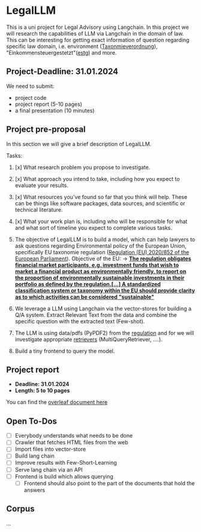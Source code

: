 # LegalLLM
This is a uni project for Legal Advisory using Langchain. In this project we will research the capabilities of LLM via Langchain in the domain
of law. This can be interesting for getting exact information of question regarding specific law domain, i.e. environment ([Taxonmieverordnung](https://de.wikipedia.org/wiki/Verordnung_(EU)_2020/852_(Taxonomieverordnung))), "Einkommensteuergestetzt"([estg](https://www.gesetze-im-internet.de/estg/)) and more.

## Project-Deadline: 31.01.2024
We need to submit:
 - project code
 - project report (5-10 pages)
 - a final presentation (10 minutes)

## Project pre-proposal
In this section we will give a brief description of LegalLLM.

Tasks:
1. [x] What research problem you propose to investigate.
2. [x] What approach you intend to take, including how you expect to evaluate your results.
3. [x] What resources you’ve found so far that you think will help. These can be things like software packages, data sources, and scientific or technical literature.
4. [x] What your work plan is, including who will be responsible for what and what sort of timeline you expect to complete various tasks.


1. The objective of LegalLLM is to build a model, which can help lawyers to ask questions regarding Environmental policy of the European Union, specifically EU taxonomie regulation ([Regulation (EU) 2020/852 of the European Parliament](https://de.wikipedia.org/wiki/Verordnung_(EU)_2020/852_(Taxonomieverordnung))).
Objective of the EU: -> **[The regulation obligates financial market participants, e.g. investment funds that wish to market a financial product as environmentally friendly, to report on the proportion of environmentally sustainable investments in their portfolio as defined by the regulation.[...] A standardized classification system or taxonomy within the EU should provide clarity as to which activities can be considered "sustainable"]([https://de.wikipedia.org/wiki/Verordnung_(EU)_2020/852_(Taxonomieverordnung))**
2. We leverage a LLM using Langchain via the vector-stores for building a Q/A system. Extract Relevant Text from the data and combine the specific question with the extracted text (Few-shot).
3. The LLM is using data/pdfs (PyPDF2) from the [regulation](https://eur-lex.europa.eu/legal-content/DE/TXT/?uri=CELEX:32020R0852) and for we will investigate appropriate [retrievers](https://python.langchain.com/docs/modules/data_connection/retrievers/) (MultiQueryRetriever, ....).
4. Build a tiny frontend to query the model.


## Project report
- **Deadline: 31.01.2024**
- **Length: 5 to 10 pages**

You can find the [overleaf document here](https://www.overleaf.com/7798534937fhhrqzhvpqqn#7d48ca)

## Open To-Dos
- [ ] Everybody understands what needs to be done
- [ ] Crawler that fetches HTML files from the web
- [ ] Import files into vector-store
- [ ] Build lang chain
- [ ] Improve results with Few-Short-Learning
- [ ] Serve lang chain via an API
- [ ] Frontend is build which allows querying
  - [ ] Frontend should also point to the part of the documents that hold the answers 

## Corpus
...

